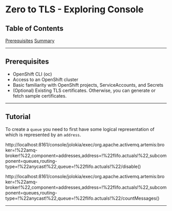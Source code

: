 # Zero to TLS - Exploring Console


## Table of Contents

   [Prerequisites](#prerequisites)
   [Summary](#tutorial)

---

## Prerequisites

- OpenShift CLI (oc)  
- Access to an OpenShift cluster  
- Basic familiarity with OpenShift projects, ServiceAccounts, and Secrets  
- (Optional) Existing TLS certificates. Otherwise, you can generate or fetch sample certificates.  

---

## Tutorial

To create a `queue` you need to first have some logical representation of which is represented by an `address`.

http://localhost:8161/console/jolokia/exec/org.apache.activemq.artemis:broker=!%22amq-broker!%22,component=addresses,address=!%22flifo.actuals!%22,subcomponent=queues,routing-type=!%22anycast!%22,queue=!%22flifo.actuals!%22/disable()

http://localhost:8161/console/jolokia/exec/org.apache.activemq.artemis:broker=!%22amq-broker!%22,component=addresses,address=!%22flifo.actuals!%22,subcomponent=queues,routing-type=!%22anycast!%22,queue=!%22flifo.actuals!%22/countMessages()

---